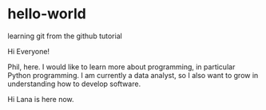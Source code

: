 # hello-world
learning git from the github tutorial

Hi Everyone!

Phil, here. I would like to learn more about programming, in particular Python programming. I am currently a data analyst, so I also want to grow in understanding how to develop software.


Hi Lana is here now.